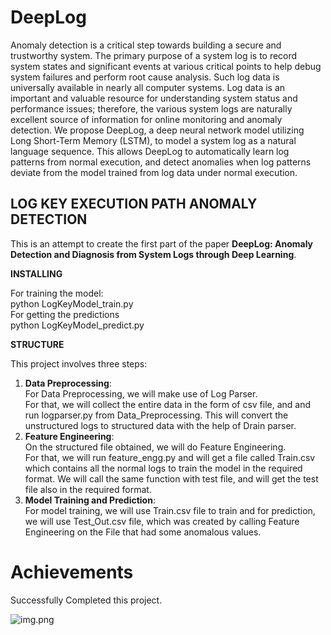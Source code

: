 # DeepLog
Anomaly detection is a critical step towards building a secure and trustworthy system. The primary purpose of a system log is to record system states and significant events at various critical points to help debug system failures and perform root cause analysis. Such log data is universally available in nearly all computer systems. Log data is an important and valuable resource for understanding system status and performance issues; therefore, the various system logs are naturally excellent source of information for online monitoring and anomaly detection. We propose DeepLog, a deep neural network model utilizing Long Short-Term Memory (LSTM), to model a system log as a natural language sequence. This allows DeepLog to automatically learn log patterns from normal execution, and detect anomalies when log patterns deviate from the model trained from log data under normal execution.

## LOG KEY EXECUTION PATH ANOMALY DETECTION

This is an attempt to create the first part of the paper **DeepLog: Anomaly Detection and Diagnosis from System Logs
through Deep Learning**.

**INSTALLING**


For training the model:<br>
python LogKeyModel_train.py
<br> For getting the predictions<br>
python LogKeyModel_predict.py</li></ol>

**STRUCTURE**

This project involves three steps:
<ol><li><b>Data Preprocessing</b>:<br>
For Data Preprocessing, we will make use of Log Parser.<br>
For that, we will collect the entire data in the form of csv file, and 
and run logparser.py from Data_Preprocessing. This will
convert the unstructured logs to structured data with the help of Drain parser.
</li>
<li><b>Feature Engineering</b>:<br>
On the structured file obtained, we will do Feature Engineering.<br>
For that, we will run feature_engg.py and will get a file called Train.csv which contains all the normal logs to train the model in 
the required format. We will call the same function with test file, and will get the test file also in the required format.
</li>
<li><b>Model Training and Prediction</b>:<br>
For model training, we will use Train.csv file to train and for prediction, we will use Test_Out.csv file, which was created by calling Feature Engineering on the File that had some anomalous values.
</li></ol>

# Achievements

Successfully Completed this project.

![img.png](img.png)
